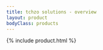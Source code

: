 ```yaml
---
title: tchzo solutions - overview
layout: product
bodyClass: products
---
```


{% include product.html %}
